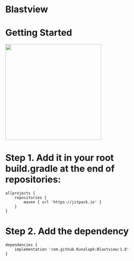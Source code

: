 # Blastview

# Getting Started

<img src="http://tarahah.com/git-screenshots/ezgif-1-47fd7904c4.gif" width="300" height="auto"/>


# Step 1. Add it in your root build.gradle at the end of repositories:

```
allprojects {
	repositories {
		maven { url 'https://jitpack.io' }
	}
}
```

# Step 2. Add the dependency
```
dependencies {
	implementation 'com.github.Kunalapk:Blastview:1.0'
}
```
